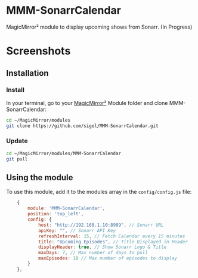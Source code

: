 # MMM-SonarrCalendar

MagicMirror² module to display upcoming shows from Sonarr. (In Progress)

# Screenshots


## Installation

### Install

In your terminal, go to your [MagicMirror²][mm] Module folder and clone MMM-SonarrCalendar:

```bash
cd ~/MagicMirror/modules
git clone https://github.com/sigel/MMM-SonarrCalendar.git
```

### Update

```bash
cd ~/MagicMirror/modules/MMM-SonarrCalendar
git pull
```

## Using the module

To use this module, add it to the modules array in the `config/config.js` file:

```js
    {
        module: 'MMM-SonarrCalendar',
        position: 'top_left',
        config: {
            host: "http://192.168.1.10:8989", // Sonarr URL
            apiKey: "", // Sonarr API Key
            refreshInterval: 15, // Fetch Calendar every 15 minutes
            title: "Upcoming Episodes", // Title Displayed in Header
            displayHeader: true, // Show Sonarr Logo & Title
            maxDays: 7, // Max number of days to pull
            maxEpisodes: 10 // Max number of episodes to display
        }
    },
```

[mm]: https://github.com/MagicMirrorOrg/MagicMirror